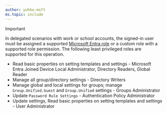 ```yaml
---
author: yuhko-msft
ms.topic: include
---
```


> [!IMPORTANT]
> In delegated scenarios with work or school accounts, the signed-in user must be assigned a supported [Microsoft Entra role](/entra/identity/role-based-access-control/permissions-reference?toc=%2Fgraph%2Ftoc.json) or a custom role with a supported role permission. The following least privileged roles are supported for this operation.
> 
> - Read basic properties on setting templates and settings - Microsoft Entra Joined Device Local Administrator, Directory Readers, Global Reader
> - Manage all group/directory settings - Directory Writers
> - Manage global and local settings for groups; manage `Group.Unified.Guest` and `Group.Unified` settings - Groups Administrator
> - Update `Password Rule Settings` - Authentication Policy Administrator
> - Update settings, Read basic properties on setting templates and settings - User Administrator
